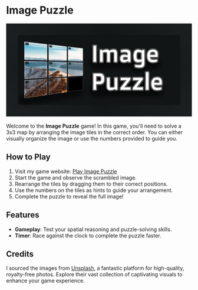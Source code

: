# Image Puzzle

![Cover Image](https://raw.githubusercontent.com/GiovanniEliasDaRosa/Image-Puzzle/main/Cover.png)

Welcome to the **Image Puzzle** game! In this game, you'll need to solve a 3x3 map by arranging the image tiles in the correct order. You can either visually organize the image or use the numbers provided to guide you.

## How to Play

1. Visit my game website: [Play Image Puzzle](https://giovannieliasdarosa.github.io/Image-Puzzle/)
2. Start the game and observe the scrambled image.
3. Rearrange the tiles by dragging them to their correct positions.
4. Use the numbers on the tiles as hints to guide your arrangement.
5. Complete the puzzle to reveal the full image!

## Features

- **Gameplay**: Test your spatial reasoning and puzzle-solving skills.
- **Timer**: Race against the clock to complete the puzzle faster.

## Credits

I sourced the images from [Unsplash](https://unsplash.com/), a fantastic platform for high-quality, royalty-free photos. Explore their vast collection of captivating visuals to enhance your game experience.
